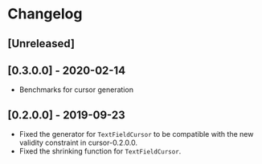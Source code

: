 # Changelog

## [Unreleased]

## [0.3.0.0] - 2020-02-14

* Benchmarks for cursor generation

## [0.2.0.0] - 2019-09-23

* Fixed the generator for `TextFieldCursor` to be compatible with the new validity constraint in cursor-0.2.0.0.
* Fixed the shrinking function for `TextFieldCursor`.
